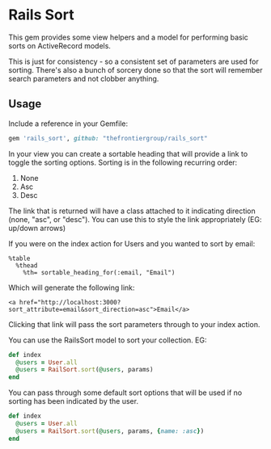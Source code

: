 # Rails Sort

This gem provides some view helpers and a model for performing basic sorts on ActiveRecord models.

This is just for consistency - so a consistent set of parameters are used for sorting. There's also a bunch of sorcery done so that the sort will remember search parameters and not clobber anything.

## Usage

Include a reference in your Gemfile:

```ruby
gem 'rails_sort', github: "thefrontiergroup/rails_sort"
```

In your view you can create a sortable heading that will provide a link to toggle the sorting options. Sorting is in the following recurring order:

1. None
2. Asc
3. Desc

The link that is returned will have a class attached to it indicating direction (none, "asc", or "desc"). You can use this to style the link appropriately (EG: up/down arrows)

If you were on the index action for Users and you wanted to sort by email:

```haml
%table
  %thead
    %th= sortable_heading_for(:email, "Email")
```

Which will generate the following link:

```
<a href="http://localhost:3000?sort_attribute=email&sort_direction=asc">Email</a>
```

Clicking that link will pass the sort parameters through to your index action.

You can use the RailsSort model to sort your collection. EG:

```ruby
def index
  @users = User.all
  @users = RailSort.sort(@users, params)
end
```

You can pass through some default sort options that will be used if no sorting has been indicated by the user.

```ruby
def index
  @users = User.all
  @users = RailSort.sort(@users, params, {name: :asc})
end
```
